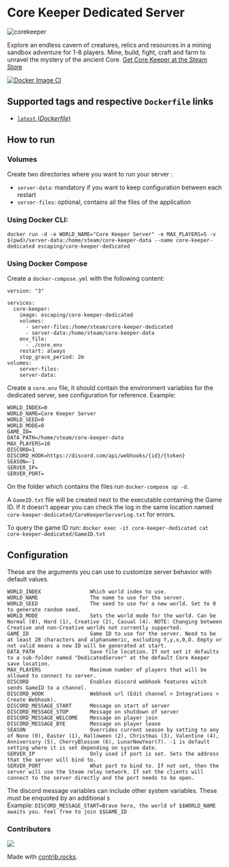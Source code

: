 # Core Keeper Dedicated Server

![corekeeper](https://user-images.githubusercontent.com/136487/168213246-7f561105-136e-47fa-abd9-fac1c97ca48d.png)

Explore an endless cavern of creatures, relics and resources in a mining sandbox adventure for 1-8 players. Mine, build, fight, craft and farm to unravel the mystery of the ancient Core. [Get Core Keeper at the Steam Store](https://store.steampowered.com/app/1621690/Core_Keeper/)

[![Docker Image CI](https://github.com/escapingnetwork/core-keeper-dedicated/actions/workflows/docker-image.yml/badge.svg?branch=main)](https://github.com/escapingnetwork/core-keeper-dedicated/actions/workflows/docker-image.yml)

## Supported tags and respective `Dockerfile` links
-	[`latest` (*Dockerfile*)](https://github.com/escapingnetwork/core-keeper-dedicated/blob/main/Dockerfile)

## How to run

### Volumes

Create two directories where you want to run your server :

- `server-data`: mandatory if you want to keep configuration between each restart
- `server-files`: optional, contains all the files of the application

### Using Docker CLI:

`docker run -d -e WORLD_NAME="Core Keeper Server" -e MAX_PLAYERS=5 -v $(pwd)/server-data:/home/steam/core-keeper-data --name core-keeper-dedicated escaping/core-keeper-dedicated`

### Using Docker Compose
Create a `docker-compose.yml` with the following content:

```
version: "3"

services:
  core-keeper:
    image: escaping/core-keeper-dedicated
    volumes:
      - server-files:/home/steam/core-keeper-dedicated
      - server-data:/home/steam/core-keeper-data
    env_file:
      - ./core.env
    restart: always
    stop_grace_period: 2m
volumes:
    server-files:
    server-data:
```

Create a `core.env` file, it should contain the environment variables for the dedicated server, see configuration for reference. Example:
```
WORLD_INDEX=0
WORLD_NAME=Core Keeper Server
WORLD_SEED=0
WORLD_MODE=0
GAME_ID=
DATA_PATH=/home/steam/core-keeper-data
MAX_PLAYERS=10
DISCORD=1
DISCORD_HOOK=https://discord.com/api/webhooks/{id}/{token}
SEASON=-1
SERVER_IP=
SERVER_PORT=
```

On the folder which contains the files run `docker-compose up -d`.

A `GameID.txt` file will be created next to the executable containing the Game ID. If it doesn't appear you can check the log in the same location named `core-keeper-dedicated/CoreKeeperServerLog.txt` for errors.

To query the game ID run:
`docker exec -it core-keeper-dedicated cat core-keeper-dedicated/GameID.txt`

## Configuration

These are the arguments you can use to customize server behavior with default values.
```
WORLD_INDEX                Which world index to use.
WORLD_NAME                 The name to use for the server.
WORLD_SEED                 The seed to use for a new world. Set to 0 to generate random seed.
WORLD_MODE                 Sets the world mode for the world. Can be Normal (0), Hard (1), Creative (2), Casual (4). NOTE: Changing between Creative and non-Creative worlds not currently supported.
GAME_ID                    Game ID to use for the server. Need to be at least 28 characters and alphanumeric, excluding Y,y,x,0,O. Empty or not valid means a new ID will be generated at start.
DATA_PATH                  Save file location. If not set it defaults to a sub-folder named "DedicatedServer" at the default Core Keeper save location.
MAX_PLAYERS                Maximum number of players that will be allowed to connect to server.
DISCORD                    Enables discord webhook features witch sends GameID to a channel.
DISCORD_HOOK               Webhook url (Edit channel > Integrations > Create Webhook).
DISCORD_MESSAGE_START      Message on start of server
DISCORD_MESSAGE_STOP       Message on shutdown of server
DISCORD_MESSAGE_WELCOME    Message on player join
DISCORD_MESSAGE_BYE        Message on player leave
SEASON                     Overrides current season by setting to any of None (0), Easter (1), Halloween (2), Christmas (3), Valentine (4), Anniversary (5), CherryBlossom (6), LunarNewYear(7). -1 is default setting where it is set depending on system date.
SERVER_IP                  Only used if port is set. Sets the address that the server will bind to.
SERVER_PORT                What port to bind to. If not set, then the server will use the Steam relay network. If set the clients will connect to the server directly and the port needs to be open.
```
                    
The discord message variables can include other system variables. These must be enquoted by an additional `$` \
Example: 
`DISCORD_MESSAGE_START=Brave hero, the world of $$WORLD_NAME awaits you. Feel free to join $$GAME_ID`

### Contributors
<a href="https://github.com/escapingnetwork/core-keeper-dedicated/graphs/contributors">
  <img src="https://contrib.rocks/image?repo=escapingnetwork/core-keeper-dedicated" />
</a>

Made with [contrib.rocks](https://contrib.rocks).
